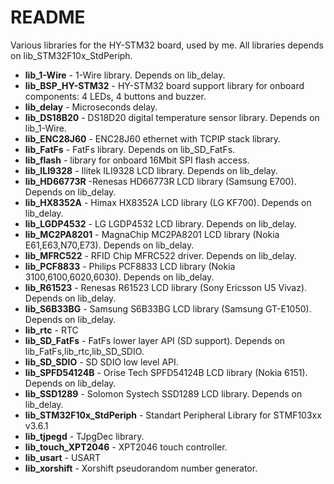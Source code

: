 # README #

Various libraries for the HY-STM32 board, used by me.
All libraries depends on lib_STM32F10x_StdPeriph.

* <b>lib_1-Wire</b> - 1-Wire library. Depends on lib_delay.
* <b>lib_BSP_HY-STM32</b> - HY-STM32 board support library for onboard components: 4 LEDs, 4 buttons and buzzer.
* <b>lib_delay</b> - Microseconds delay.
* <b>lib_DS18B20</b> - DS18D20 digital temperature sensor library. Depends on lib_1-Wire.
* <b>lib_ENC28J60</b> - ENC28J60 ethernet with TCPIP stack library.
* <b>lib_FatFs</b> - FatFs library. Depends on lib_SD_FatFs.
* <b>lib_flash</b> - library for onboard 16Mbit SPI flash access.
* <b>lib_ILI9328</b> - Ilitek ILI9328 LCD library. Depends on lib_delay.
* <b>lib_HD66773R</b> -Renesas HD66773R LCD library (Samsung E700). Depends on lib_delay.
* <b>lib_HX8352A</b> - Himax HX8352A LCD library (LG KF700). Depends on lib_delay.
* <b>lib_LGDP4532</b> - LG LGDP4532 LCD library. Depends on lib_delay.
* <b>lib_MC2PA8201</b> - MagnaChip MC2PA8201 LCD library (Nokia E61,E63,N70,E73). Depends on lib_delay.
* <b>lib_MFRC522</b> - RFID Chip MFRC522 driver. Depends on lib_delay.
* <b>lib_PCF8833</b> - Philips PCF8833 LCD library (Nokia 3100,6100,6020,6030). Depends on lib_delay.
* <b>lib_R61523</b> - Renesas R61523 LCD library (Sony Ericsson U5 Vivaz). Depends on lib_delay.
* <b>lib_S6B33BG</b> - Samsung S6B33BG LCD library (Samsung GT-E1050). Depends on lib_delay.
* <b>lib_rtc</b> - RTC
* <b>lib_SD_FatFs</b> - FatFs lower layer API (SD support). Depends on lib_FatFs,lib_rtc,lib_SD_SDIO.
* <b>lib_SD_SDIO</b> - SD SDIO low level API.
* <b>lib_SPFD54124B</b> - Orise Tech SPFD54124B LCD library (Nokia 6151). Depends on lib_delay.
* <b>lib_SSD1289</b> - Solomon Systech SSD1289 LCD library. Depends on lib_delay.
* <b>lib_STM32F10x_StdPeriph</b> - Standart Peripheral Library for STMF103xx v3.6.1
* <b>lib_tjpegd</b> - TJpgDec library.
* <b>lib_touch_XPT2046</b> - XPT2046 touch controller.
* <b>lib_usart</b> - USART
* <b>lib_xorshift</b> - Xorshift pseudorandom number generator.

